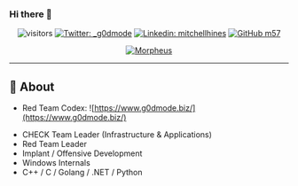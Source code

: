 ### Hi there 👋

<div align="center">
  
![visitors](https://visitor-badge.laobi.icu/badge?page_id=m57.m57)
[![Twitter: _g0dmode](https://img.shields.io/twitter/follow/_g0dmode?style=social)](https://twitter.com/_g0dmode)
[![Linkedin: mitchellhines](https://img.shields.io/badge/-mitchell-hines-blue?style=flat-square&logo=Linkedin&logoColor=white&link=https://www.linkedin.com/in/mitchell-hines/)](https://www.linkedin.com/in/mitchell-hines/)
[![GitHub m57](https://img.shields.io/github/followers/m57?label=follow&style=social)](https://github.com/m57)

[![Morpheus](https://media.giphy.com/media/IdVH6Y6iHI1H2/giphy.gif)](https://media.giphy.com/media/IdVH6Y6iHI1H2/giphy.gif)
 
</div>

<hr />

## 🔧 About

- Red Team Codex: ![https://www.g0dmode.biz/](https://www.g0dmode.biz/)


* CHECK Team Leader (Infrastructure & Applications)
* Red Team Leader 
* Implant / Offensive Development
* Windows Internals
* C++ / C / Golang / .NET / Python

<!--
**m57/m57** is a ✨ _special_ ✨ repository because its `README.md` (this file) appears on your GitHub profile.

Here are some ideas to get you started:

- 🔭 I’m currently working on ...
- 🌱 I’m currently learning ...
- 👯 I’m looking to collaborate on ...
- 🤔 I’m looking for help with ...
- 💬 Ask me about ...
- 📫 How to reach me: ...
- 😄 Pronouns: ...
- ⚡ Fun fact: ...
-->

